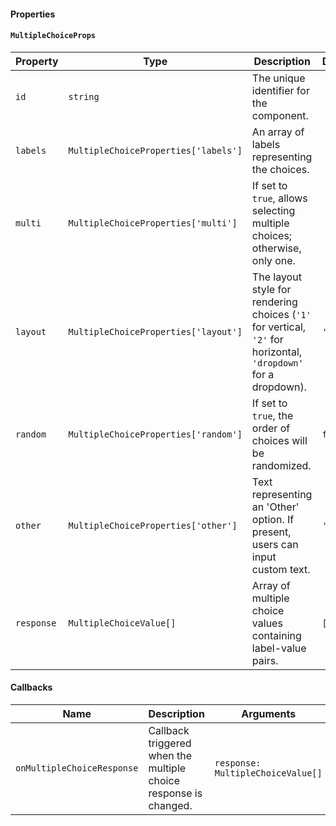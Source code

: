 #### Properties

#### `MultipleChoiceProps`

| Property   | Type                                 | Description                                                                                                     | Default   |
| ---------- | ------------------------------------ | --------------------------------------------------------------------------------------------------------------- | --------- |
| `id`       | `string`                             | The unique identifier for the component.                                                                        |           |
| `labels`   | `MultipleChoiceProperties['labels']` | An array of labels representing the choices.                                                                    |           |
| `multi`    | `MultipleChoiceProperties['multi']`  | If set to `true`, allows selecting multiple choices; otherwise, only one.                                       |           |
| `layout`   | `MultipleChoiceProperties['layout']` | The layout style for rendering choices (`'1'` for vertical, `'2'` for horizontal, `'dropdown'` for a dropdown). | `'1'`     |
| `random`   | `MultipleChoiceProperties['random']` | If set to `true`, the order of choices will be randomized.                                                      | `false`   |
| `other`    | `MultipleChoiceProperties['other']`  | Text representing an 'Other' option. If present, users can input custom text.                                   | `'Other'` |
| `response` | `MultipleChoiceValue[]`              | Array of multiple choice values containing label-value pairs.                                                   | `[]`      |

#### Callbacks

| Name                       | Description                                                      | Arguments                         |
| -------------------------- | ---------------------------------------------------------------- | --------------------------------- |
| `onMultipleChoiceResponse` | Callback triggered when the multiple choice response is changed. | `response: MultipleChoiceValue[]` |
